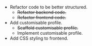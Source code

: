 * Refactor code to be better structured.
    * ~~Refactor backend code.~~
    * ~~Refactor frontend code.~~
* Add customisable profile.
    * ~~Scaffold customisable profile.~~
    * Implement customisable profile.
* Add CSS styling to frontend.
